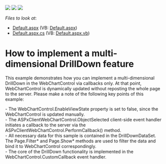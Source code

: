 <!-- default badges list -->
![](https://img.shields.io/endpoint?url=https://codecentral.devexpress.com/api/v1/VersionRange/128574855/13.1.4%2B)
[![](https://img.shields.io/badge/Open_in_DevExpress_Support_Center-FF7200?style=flat-square&logo=DevExpress&logoColor=white)](https://supportcenter.devexpress.com/ticket/details/E1250)
[![](https://img.shields.io/badge/📖_How_to_use_DevExpress_Examples-e9f6fc?style=flat-square)](https://docs.devexpress.com/GeneralInformation/403183)
<!-- default badges end -->
<!-- default file list -->
*Files to look at*:

* [Default.aspx](./CS/WebSite/Default.aspx) (VB: [Default.aspx](./VB/WebSite/Default.aspx))
* [Default.aspx.cs](./CS/WebSite/Default.aspx.cs) (VB: [Default.aspx.vb](./VB/WebSite/Default.aspx.vb))
<!-- default file list end -->
# How to implement a multi-dimensional DrillDown feature


<p>This example demonstrates how you can implement a multi-dimensional DrillDown in the WebChartControl via callbacks only. At that point, WebChartControl  is dynamically updated without reposting the whole page to the server. Please make a note of the following key points of this example:</p><p>- The WebChartControl.EnableViewState property is set to false, since the WebChartControl is updated manually.<br />
- The ASPxClientWebChartControl.ObjectSelected client-side event handler initiates a callback to the server via the ASPxClientWebChartControl.PerformCallback() method.<br />
- All necessary data for this sample is contained in the DrillDownDataSet. The Page.Filter* and Page.Show* methods are used to filter the data and bind it to WebChartControl  correspondingly.<br />
- The core of the DrillDown functionality is implemented in the WebChartControl.CustomCallback event handler.</p>

<br/>


